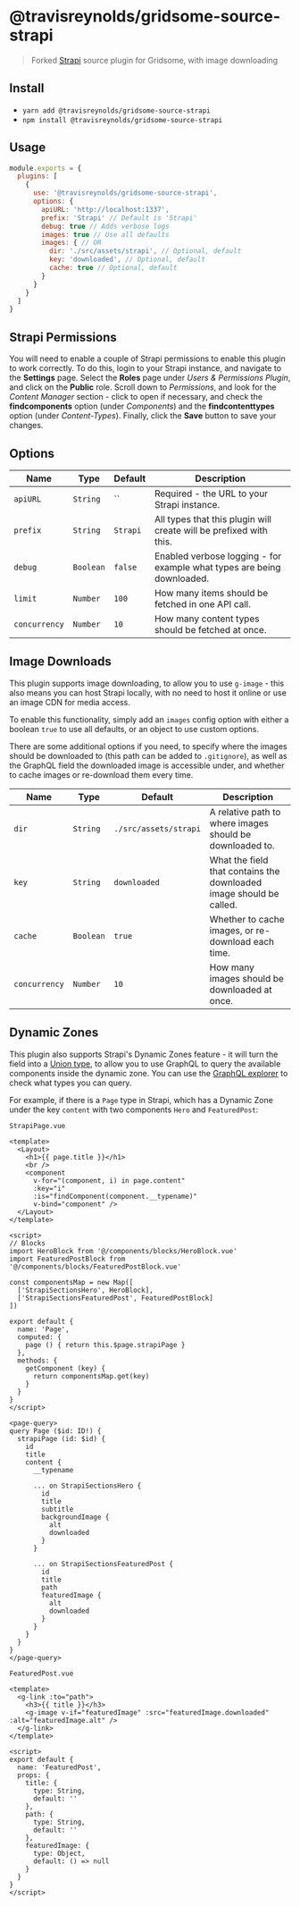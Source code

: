 # @travisreynolds/gridsome-source-strapi

> Forked [Strapi](https://strapi.io/) source plugin for Gridsome, with image downloading

## Install

- `yarn add @travisreynolds/gridsome-source-strapi`
- `npm install @travisreynolds/gridsome-source-strapi`

## Usage

```js
module.exports = {
  plugins: [
    {
      use: '@travisreynolds/gridsome-source-strapi',
      options: {
        apiURL: 'http://localhost:1337',
        prefix: 'Strapi' // Default is 'Strapi'
        debug: true // Adds verbose logs
        images: true // Use all defaults
        images: { // OR
          dir: './src/assets/strapi', // Optional, default
          key: 'downloaded', // Optional, default
          cache: true // Optional, default
        }
      }
    }
  ]
}
```

## Strapi Permissions

You will need to enable a couple of Strapi permissions to enable this plugin to work correctly. To do this, login to your Strapi instance, and navigate to the **Settings** page. Select the **Roles** page under _Users & Permissions Plugin_, and click on the **Public** role.
Scroll down to _Permissions_, and look for the _Content Manager_ section - click to open if necessary, and check the **findcomponents** option (under _Components_) and the **findcontenttypes** option (under _Content-Types_). Finally, click the **Save** button to save your changes.

## Options

| Name | Type | Default | Description |
|------|------|---------|-------------|
| `apiURL` | `String` | `` | Required - the URL to your Strapi instance. |
| `prefix` | `String` | `Strapi` | All types that this plugin will create will be prefixed with this. |
| `debug` | `Boolean` | `false` | Enabled verbose logging - for example what types are being downloaded. |
| `limit` | `Number` | `100` | How many items should be fetched in one API call. |
| `concurrency` | `Number` | `10` | How many content types should be fetched at once. |

## Image Downloads

This plugin supports image downloading, to allow you to use `g-image` - this also means you can host Strapi locally, with no need to host it online or use an image CDN for media access.

To enable this functionality, simply add an `images` config option with either a boolean `true` to use all defaults, or an object to use custom options.

There are some additional options if you need, to specify where the images should be downloaded to (this path can be added to `.gitignore`), as well as the GraphQL field the downloaded image is accessible under, and whether to cache images or re-download them every time.

| Name | Type | Default | Description |
|------|------|---------|-------------|
| `dir` | `String` | `./src/assets/strapi` | A relative path to where images should be downloaded to. |
| `key` | `String` | `downloaded` | What the field that contains the downloaded image should be called. |
| `cache` | `Boolean` | `true` | Whether to cache images, or re-download each time. |
| `concurrency` | `Number` | `10` | How many images should be downloaded at once. |

## Dynamic Zones

This plugin also supports Strapi's Dynamic Zones feature - it will turn the field into a [Union type](https://graphql.org/learn/schema/#union-types), to allow you to use GraphQL to query the available components inside the dynamic zone. You can use the [GraphQL explorer](http://localhost:8080/___explorer) to check what types you can query.

For example, if there is a `Page` type in Strapi, which has a Dynamic Zone under the key `content` with two components `Hero` and `FeaturedPost`:

`StrapiPage.vue`

```vue
<template>
  <Layout>
    <h1>{{ page.title }}</h1>
    <br />
    <component
      v-for="(component, i) in page.content"
      :key="i"
      :is="findComponent(component.__typename)"
      v-bind="component" />
  </Layout>
</template>

<script>
// Blocks
import HeroBlock from '@/components/blocks/HeroBlock.vue'
import FeaturedPostBlock from '@/components/blocks/FeaturedPostBlock.vue'

const componentsMap = new Map([
  ['StrapiSectionsHero', HeroBlock],
  ['StrapiSectionsFeaturedPost', FeaturedPostBlock]
])

export default {
  name: 'Page',
  computed: {
    page () { return this.$page.strapiPage }
  },
  methods: {
    getComponent (key) {
      return componentsMap.get(key)
    }
  }
}
</script>

<page-query>
query Page ($id: ID!) {
  strapiPage (id: $id) {
    id
    title
    content {
      __typename

      ... on StrapiSectionsHero {
        id
        title
        subtitle
        backgroundImage {
          alt
          downloaded
        }
      }

      ... on StrapiSectionsFeaturedPost {
        id
        title
        path
        featuredImage {
          alt
          downloaded
        }
      }
    }
  }
}
</page-query>
```

`FeaturedPost.vue`
```vue
<template>
  <g-link :to="path">
    <h3>{{ title }}</h3>
    <g-image v-if="featuredImage" :src="featuredImage.downloaded" :alt="featuredImage.alt" />
  </g-link>
</template>

<script>
export default {
  name: 'FeaturedPost',
  props: {
    title: {
      type: String,
      default: ''
    },
    path: {
      type: String,
      default: ''
    },
    featuredImage: {
      type: Object,
      default: () => null
    }
  }
}
</script>

```
